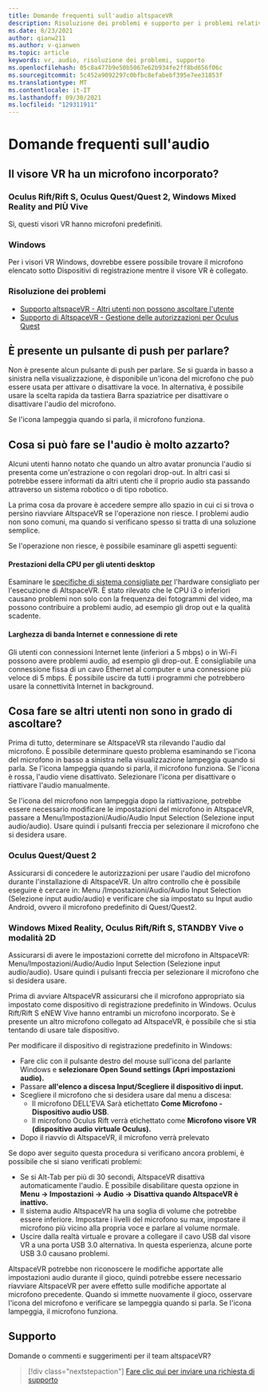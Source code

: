 ```yaml
---
title: Domande frequenti sull'audio altspaceVR
description: Risoluzione dei problemi e supporto per i problemi relativi all'audio.
ms.date: 8/23/2021
author: qianw211
ms.author: v-qianwen
ms.topic: article
keywords: vr, audio, risoluzione dei problemi, supporto
ms.openlocfilehash: 05c8a477b9e50b5067e62b934fe2ff8bd656f06c
ms.sourcegitcommit: 5c452a9092297c0bfbc8efabebf395e7ee31853f
ms.translationtype: MT
ms.contentlocale: it-IT
ms.lasthandoff: 09/30/2021
ms.locfileid: "129311911"
---
```

# <a name="frequently-asked-questions-about-audio"></a>Domande frequenti sull'audio

## <a name="does-my-vr-headset-have-a-built-in-mic"></a>Il visore VR ha un microfono incorporato?

### <a name="oculus-riftrift-s-oculus-questquest-2-windows-mixed-reality-and-htc-vive"></a>Oculus Rift/Rift S, Oculus Quest/Quest 2, Windows Mixed Reality and PIÙ Vive

Sì, questi visori VR hanno microfoni predefiniti.

### <a name="windows"></a>Windows

Per i visori VR Windows, dovrebbe essere possibile trovare il  microfono elencato sotto Dispositivi di registrazione mentre il visore VR è collegato.

### <a name="further-troubleshooting"></a>Risoluzione dei problemi

* [Supporto altspaceVR - Altri utenti non possono ascoltare l'utente](#what-do-i-do-if-other-users-cant-hear-me)
* [Supporto di AltspaceVR - Gestione delle autorizzazioni per Oculus Quest](../getting-started/oculus-controls.md#managing-permissions)

## <a name="is-there-a-push-to-talk-button"></a>È presente un pulsante di push per parlare?

Non è presente alcun pulsante di push per parlare.  Se si guarda in basso a sinistra nella visualizzazione, è disponibile un'icona del microfono che può essere usata per attivare o disattivare la voce. In alternativa, è possibile usare la scelta rapida da tastiera Barra spaziatrice per disattivare o disattivare l'audio del microfono.

Se l'icona lampeggia quando si parla, il microfono funziona.
 
## <a name="what-do-i-do-if-my-audio-is-choppy"></a>Cosa si può fare se l'audio è molto azzarto?

Alcuni utenti hanno notato che quando un altro avatar pronuncia l'audio si presenta come un'estrazione o con regolari drop-out. In altri casi si potrebbe essere informati da altri utenti che il proprio audio sta passando attraverso un sistema robotico o di tipo robotico.

La prima cosa da provare è accedere sempre allo spazio in cui ci si trova o persino riavviare AltspaceVR se l'operazione non riesce. I problemi audio non sono comuni, ma quando si verificano spesso si tratta di una soluzione semplice. 

Se l'operazione non riesce, è possibile esaminare gli aspetti seguenti:

#### <a name="cpu-performance-for-desktop-users"></a>Prestazioni della CPU per gli utenti desktop

Esaminare le [specifiche di sistema consigliate per](../getting-started/system-requirements.md) l'hardware consigliato per l'esecuzione di AltspaceVR. È stato rilevato che le CPU i3 o inferiori causano problemi non solo con la frequenza dei fotogrammi del video, ma possono contribuire a problemi audio, ad esempio gli drop out e la qualità scadente.

#### <a name="internet-bandwidth-and-network-connection"></a>Larghezza di banda Internet e connessione di rete

Gli utenti con connessioni Internet lente (inferiori a 5 mbps) o in Wi-Fi possono avere problemi audio, ad esempio gli drop-out. È consigliabile una connessione fissa di un cavo Ethernet al computer e una connessione più veloce di 5 mbps. È possibile uscire da tutti i programmi che potrebbero usare la connettività Internet in background.

## <a name="what-do-i-do-if-other-users-cant-hear-me"></a>Cosa fare se altri utenti non sono in grado di ascoltare?

Prima di tutto, determinare se AltspaceVR sta rilevando l'audio dal microfono. È possibile determinare questo problema esaminando se l'icona del microfono in basso a sinistra nella visualizzazione lampeggia quando si parla. Se l'icona lampeggia quando si parla, il microfono funziona. Se l'icona è rossa, l'audio viene disattivato. Selezionare l'icona per disattivare o riattivare l'audio manualmente.

Se l'icona del microfono non lampeggia dopo la riattivazione, potrebbe essere necessario modificare le impostazioni del microfono in AltspaceVR, passare a Menu/Impostazioni/Audio/Audio Input Selection (Selezione input audio/audio). Usare quindi i pulsanti freccia per selezionare il microfono che si desidera usare.
 
### <a name="oculus-questquest-2"></a>Oculus Quest/Quest 2

Assicurarsi di concedere le autorizzazioni per usare l'audio del microfono durante l'installazione di AltspaceVR. Un altro controllo che è possibile eseguire è cercare in: Menu /Impostazioni/Audio/Audio Input Selection (Selezione input audio/audio) e verificare che sia impostato su Input audio Android, ovvero il microfono predefinito di Quest/Quest2.
 
### <a name="windows-mixed-reality-oculus-riftrift-s-htc-vive-or-2d-mode"></a>Windows Mixed Reality, Oculus Rift/Rift S, STANDBY Vive o modalità 2D

Assicurarsi di avere le impostazioni corrette del microfono in AltspaceVR: Menu/Impostazioni/Audio/Audio Input Selection (Selezione input audio/audio). Usare quindi i pulsanti freccia per selezionare il microfono che si desidera usare.

Prima di avviare AltspaceVR assicurarsi che il microfono appropriato sia impostato come dispositivo di registrazione predefinito in Windows. Oculus Rift/Rift S eNEW Vive hanno entrambi un microfono incorporato. Se è presente un altro microfono collegato ad AltspaceVR, è possibile che si stia tentando di usare tale dispositivo.
 
Per modificare il dispositivo di registrazione predefinito in Windows:

* Fare clic con il pulsante destro del mouse sull'icona del parlante Windows e **selezionare Open Sound settings (Apri impostazioni audio).**
* Passare **all'elenco a discesa Input/Scegliere il dispositivo di input.**
* Scegliere il microfono che si desidera usare dal menu a discesa: 
    * Il microfono DELL'EVA Sarà etichettato **Come Microfono - Dispositivo audio USB**.
    * Il microfono Oculus Rift verrà etichettato come **Microfono visore VR (dispositivo audio virtuale Oculus).**
* Dopo il riavvio di AltspaceVR, il microfono verrà prelevato
 
Se dopo aver seguito questa procedura si verificano ancora problemi, è possibile che si siano verificati problemi:

* Se si Alt-Tab per più di 30 secondi, AltspaceVR disattiva automaticamente l'audio. È possibile disabilitare questa opzione in **Menu -> Impostazioni -> Audio -> Disattiva quando AltspaceVR è inattivo.**
* Il sistema audio AltspaceVR ha una soglia di volume che potrebbe essere inferiore. Impostare i livelli del microfono su max, impostare il microfono più vicino alla propria voce e parlare al volume normale.
* Uscire dalla realtà virtuale e provare a collegare il cavo USB dal visore VR a una porta USB 3.0 alternativa. In questa esperienza, alcune porte USB 3.0 causano problemi.

AltspaceVR potrebbe non riconoscere le modifiche apportate alle impostazioni audio durante il gioco, quindi potrebbe essere necessario riavviare AltspaceVR per avere effetto sulle modifiche apportate al microfono precedente.  Quando si immette nuovamente il gioco, osservare l'icona del microfono e verificare se lampeggia quando si parla. Se l'icona lampeggia, il microfono funziona.

## <a name="support"></a>Supporto

Domande o commenti e suggerimenti per il team altspaceVR? 

> [!div class="nextstepaction"]
> [Fare clic qui per inviare una richiesta di supporto](https://help.altvr.com/hc/requests/new)